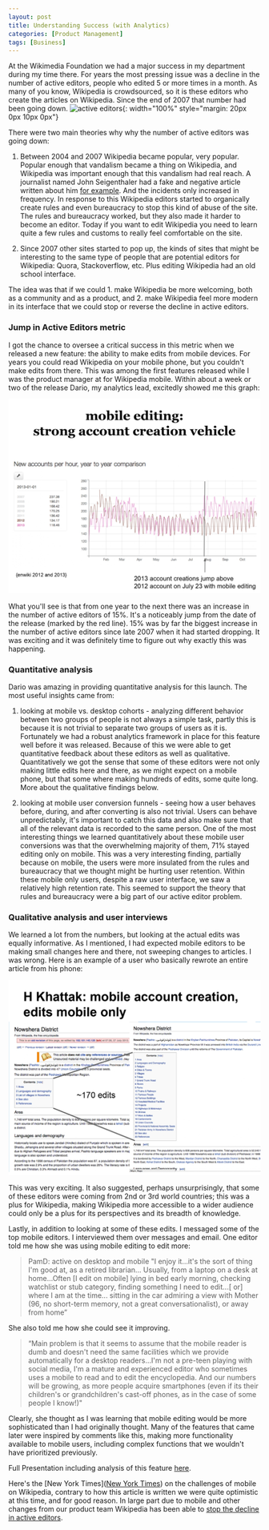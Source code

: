 ```yaml
---
layout: post
title: Understanding Success (with Analytics)
categories: [Product Management]
tags: [Business]
---
```


At the Wikimedia Foundation we had a major success in my department during my time there. For years the most pressing issue was a decline in the number of active editors, people who edited 5 or more times in a month. As many of you know, Wikipedia is crowdsourced, so it is these editors who create the articles on Wikipedia. Since the end of 2007 that number had been going down.
![active editors](https://stats.wikimedia.org/EN/PlotEditorsEN.png){: width="100%" style="margin: 20px 0px 10px 0px"}

There were two main theories why why the number of active editors was going down:
1. Between 2004 and 2007 Wikipedia became popular, very popular. Popular enough that vandalism became a thing on Wikipedia, and Wikipedia was important enough that this vandalism had real reach. A journalist named John Seigenthaler had a fake and negative article written about him [for example](https://en.wikipedia.org/wiki/List_of_Wikipedia_controversies#2005). And the incidents only increased in frequency. In response to this Wikipedia editors started to organically create rules and even bureaucracy to stop this kind of abuse of the site. The rules and bureaucracy worked, but they also made it harder to become an editor. Today if you want to edit Wikipedia you need to learn quite a few rules and customs to really feel comfortable on the site.

2. Since 2007 other sites started to pop up, the kinds of sites that might be interesting to the same type of people that are potential editors for Wikipedia: Quora, Stackoverflow, etc. Plus editing Wikipedia had an old school interface.

The idea was that if we could 1. make Wikipedia be more welcoming, both as a community and as a product, and 2. make Wikipedia feel more modern in its interface that we could stop or reverse the decline in active editors.

### Jump in Active Editors metric
I got the chance to oversee a critical success in this metric when we released a new feature: the ability to make edits from mobile devices. For years you could read Wikipedia on your mobile phone, but you couldn't make edits from there. This was among the first features released while I was the product manager at for Wikipedia mobile. Within about a week or two of the release Dario, my analytics lead, excitedly showed me this graph:

![active editors increase](/assets/mobile_contrib_pg1.jpg)

What you'll see is that from one year to the next there was an increase in the number of active editors of 15%. It's a noticeably jump from the date of the release (marked by the red line). 15% was by far the biggest increase in the number of active editors since late 2007 when it had started dropping. It was exciting and it was definitely time to figure out why exactly this was happening.

### Quantitative analysis
Dario was amazing in providing quantitative analysis for this launch. The most useful insights came from:

1. looking at mobile vs. desktop cohorts - analyzing different behavior between two groups of people is not always a simple task, partly this is because it is not trivial to separate two groups of users as it is. Fortunately we had a robust analytics framework in place for this feature well before it was released. Because of this we were able to get quantitative feedback about these editors as well as qualitative. Quantitatively we got the sense that some of these editors were not only making little edits here and there, as we might expect on a mobile phone, but that some where making hundreds of edits, some quite long. More about the qualitative findings below.

2. looking at mobile user conversion funnels - seeing how a user behaves before, during, and after converting is also not trivial. Users can behave unpredictably, it's important to catch this data and also make sure that all of the relevant data is recorded to the same person. One of the most interesting things we learned quantitatively about these mobile user conversions was that the overwhelming majority of them, 71% stayed editing only on mobile. This was a very interesting finding, partially because on mobile, the users were more insulated from the rules and bureaucracy that we thought might be hurting user retention. Within these mobile only users, despite a raw user interface, we saw a relatively high retention rate. This seemed to support the theory that rules and bureaucracy were a big part of our active editor problem.

### Qualitative analysis and user interviews
We learned a lot from the numbers, but looking at the actual edits was equally informative. As I mentioned, I had expected mobile editors to be making small changes here and there, not sweeping changes to articles. I was wrong. Here is an example of a user who basically rewrote an entire article from his phone:

![nowshera article](/assets/mobile_contrib_pg15.jpg)

This was very exciting. It also suggested, perhaps unsurprisingly, that some of these editors were coming from 2nd or 3rd world countries; this was a plus for Wikipedia, making Wikipedia more accessible to a wider audience could only be a plus for its perspectives and its breadth of knowledge.

Lastly, in addition to looking at some of these edits. I messaged some of the top mobile editors. I interviewed them over messages and email. One editor told me how she was using mobile editing to edit more:

> PamD: active on desktop and mobile
> "I enjoy it...it's the sort of thing I'm good at, as a retired librarian... Usually, from a laptop on a desk at home...Often [I edit on mobile] lying in bed early morning, checking watchlist or stub category, finding something I need to edit...[ or] where I am at the time... sitting in the car admiring a view with Mother (96, no short-term memory, not a great conversationalist), or away from home”

She also told me how she could see it improving.
> “Main problem is that it seems to assume that the mobile reader is dumb and doesn't need the same facilities which we provide automatically for a desktop readers...I'm not a pre-teen playing with social media, I'm a mature and experienced editor who sometimes uses a mobile to read and to edit the encyclopedia. And our numbers will be growing, as more people acquire smartphones (even if its their children's or grandchildren's cast-off phones, as in the case of some people I know!)"

Clearly, she thought as I was learning that mobile editing would be more sophisticated than I had originally thought. Many of the features that came later were inspired by comments like this, making more functionality available to mobile users, including complex functions that we wouldn't have prioritized previously.

Full Presentation including analysis of this feature [here](/assets/Mobile_Contributions_Quarterly_Review_10-2013.pdf).

Here's the [New York Times]([New York Times](https://www.nytimes.com/2014/02/10/technology/wikipedia-vs-the-small-screen.html)) on the challenges of mobile on Wikipedia, contrary to how this article is written we were quite optimistic at this time, and for good reason. In large part due to mobile and other changes from our product team Wikipedia has been able to [stop the decline in active editors](https://blog.wikimedia.org/2015/09/25/wikipedia-editor-numbers/).
